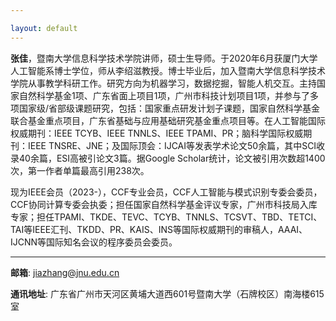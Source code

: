 ```yaml
---

layout: default 
---
```


**张佳**，暨南大学信息科学技术学院讲师，硕士生导师。于2020年6月获厦门大学人工智能系博士学位，师从李绍滋教授。博士毕业后，加入暨南大学信息科学技术学院从事教学科研工作。研究方向为机器学习，数据挖掘，智能人机交互。主持国家自然科学基金1项、广东省面上项目1项，广州市科技计划项目1项，并参与了多项国家级/省部级课题研究，包括：国家重点研发计划子课题，国家自然科学基金联合基金重点项目，广东省基础与应用基础研究基金重点项目等。在人工智能国际权威期刊：IEEE TCYB、IEEE TNNLS、IEEE TPAMI、PR；脑科学国际权威期刊：IEEE TNSRE、JNE；及国际顶会：IJCAI等发表学术论文50余篇，其中SCI收录40余篇，ESI高被引论文3篇。据Google Scholar统计，论文被引用次数超1400次，第一作者单篇最高引用238次。

现为IEEE会员（2023-），CCF专业会员，CCF人工智能与模式识别专委会委员，CCF协同计算专委会执委；担任国家自然科学基金评议专家，广州市科技局入库专家；担任TPAMI、TKDE、TEVC、TCYB、TNNLS、TCSVT、TBD、TETCI、TAI等IEEE汇刊、TKDD、PR、KAIS、INS等国际权威期刊的审稿人，AAAI、IJCNN等国际知名会议的程序委员会委员。

---

**邮箱**: [jiazhang@jnu.edu.cn](mailto:jiazhang@jnu.edu.cn)

**通讯地址**: 广东省广州市天河区黄埔大道西601号暨南大学（石牌校区）南海楼615室
